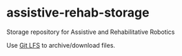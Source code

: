 # assistive-rehab-storage
Storage repository for Assistive and Rehabilitative Robotics

Use [Git LFS](https://git-lfs.github.com) to archive/download files.
